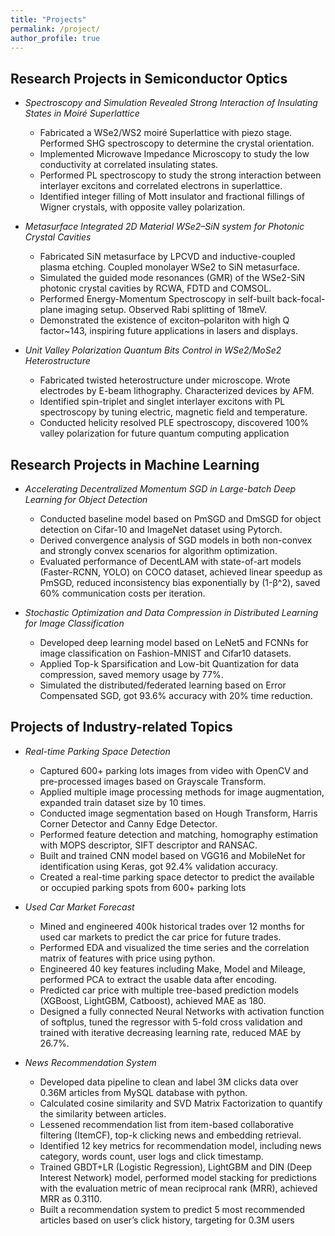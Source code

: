 ```yaml
---
title: "Projects"
permalink: /project/
author_profile: true
---
```


Research Projects in Semiconductor Optics
------
* *Spectroscopy and Simulation Revealed Strong Interaction of Insulating States in Moiré Superlattice*     
  -	Fabricated a WSe2/WS2 moiré Superlattice with piezo stage. Performed SHG spectroscopy to determine the crystal orientation.
  -	Implemented Microwave Impedance Microscopy to study the low conductivity at correlated insulating states.
  -	Performed PL spectroscopy to study the strong interaction between interlayer excitons and correlated electrons in superlattice.
  -	Identified integer filling of Mott insulator and fractional fillings of Wigner crystals, with opposite valley polarization.
	
* *Metasurface Integrated 2D Material WSe2–SiN system for Photonic Crystal Cavities*                                
  - Fabricated SiN metasurface by LPCVD and inductive-coupled plasma etching. Coupled monolayer WSe2 to SiN metasurface.
  - Simulated the guided mode resonances (GMR) of the WSe2-SiN photonic crystal cavities by RCWA, FDTD and COMSOL. 
  - Performed Energy-Momentum Spectroscopy in self-built back-focal-plane imaging setup. Observed Rabi splitting of 18meV.
  - Demonstrated the existence of exciton–polariton with high Q factor~143, inspiring future applications in lasers and displays. 

* *Unit Valley Polarization Quantum Bits Control in WSe2/MoSe2 Heterostructure*                                       
  - Fabricated twisted heterostructure under microscope. Wrote electrodes by E-beam lithography. Characterized devices by AFM. 
  - Identified spin-triplet and singlet interlayer excitons with PL spectroscopy by tuning electric, magnetic field and temperature.
  - Conducted helicity resolved PLE spectroscopy, discovered 100% valley polarization for future quantum computing application

Research Projects in Machine Learning
------
* *Accelerating Decentralized Momentum SGD in Large-batch Deep Learning for Object Detection*
  - Conducted baseline model based on PmSGD and DmSGD for object detection on Cifar-10 and ImageNet dataset using Pytorch.
  - Derived convergence analysis of SGD models in both non-convex and strongly convex scenarios for algorithm optimization.
  - Evaluated performance of DecentLAM with state-of-art models (Faster-RCNN, YOLO) on COCO dataset, achieved linear speedup as PmSGD, reduced inconsistency bias exponentially by (1-β^2), saved 60% communication costs per iteration.

* *Stochastic Optimization and Data Compression in Distributed Learning for Image Classification*
  -	Developed deep learning model based on LeNet5 and FCNNs for image classification on Fashion-MNIST and Cifar10 datasets.
  -	Applied Top-k Sparsification and Low-bit Quantization for data compression, saved memory usage by 77%.
  -	Simulated the distributed/federated learning based on Error Compensated SGD, got 93.6% accuracy with 20% time reduction. 
     
Projects of Industry-related Topics 
------
* *Real-time Parking Space Detection*
  - Captured 600+ parking lots images from video with OpenCV and pre-processed images based on Grayscale Transform.
  - Applied multiple image processing methods for image augmentation, expanded train dataset size by 10 times.
  - Conducted image segmentation based on Hough Transform, Harris Corner Detector and Canny Edge Detector.
  - Performed feature detection and matching, homography estimation with MOPS descriptor, SIFT descriptor and RANSAC.
  - Built and trained CNN model based on VGG16 and MobileNet for identification using Keras, got 92.4% validation accuracy.
  - Created a real-time parking space detector to predict the available or occupied parking spots from 600+ parking lots 

* *Used Car Market Forecast* 
  - Mined and engineered 400k historical trades over 12 months for used car markets to predict the car price for future trades.
  - Performed EDA and visualized the time series and the correlation matrix of features with price using python.
  - Engineered 40 key features including Make, Model and Mileage, performed PCA to extract the usable data after encoding.
  - Predicted car price with multiple tree-based prediction models (XGBoost, LightGBM, Catboost), achieved MAE as 180.
  - Designed a fully connected Neural Networks with activation function of softplus, tuned the regressor with 5-fold cross validation and trained with iterative decreasing learning rate, reduced MAE by 26.7%.

* *News Recommendation System*
  - Developed data pipeline to clean and label 3M clicks data over 0.36M articles from MySQL database with python.
  - Calculated cosine similarity and SVD Matrix Factorization to quantify the similarity between articles.
  - Lessened recommendation list from item-based collaborative filtering (ItemCF), top-k clicking news and embedding retrieval.
  - Identified 12 key metrics for recommendation model, including news category, words count, user logs and click timestamp.
  - Trained GBDT+LR (Logistic Regression), LightGBM and DIN (Deep Interest Network) model, performed model stacking for predictions with the evaluation metric of mean reciprocal rank (MRR), achieved MRR as 0.3110.
  - Built a recommendation system to predict 5 most recommended articles based on user’s click history, targeting for 0.3M users
